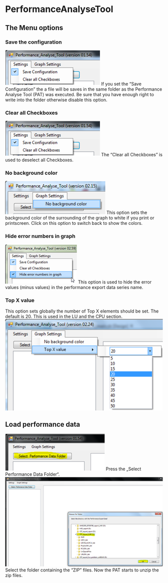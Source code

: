 # PerformanceAnalyseTool
## The Menu options
### Save the configuration
![SaveConfiguration](https://raw.githubusercontent.com/pascalhubacher/PerformanceAnalyseTool/main/pictures/SaveConfiguration.png)
If you set the “Save Configuration” the a file will be saves in the same folder as the Performance Analyse Tool (PAT) was executed. Be sure that you have enough right to write into the folder otherwise disable this option.

### Clear all Checkboxes
![ClearAllCheckboxes](https://raw.githubusercontent.com/pascalhubacher/PerformanceAnalyseTool/main/pictures/SaveConfiguration.png)
The “Clear all Checkboxes” is used to deselect all Checkboxes.

### No background color
![NoBackgroundColor](https://github.com/pascalhubacher/PerformanceAnalyseTool/blob/main/pictures/NoBackgroundColor.png)
This option sets the background color of the surrounding of the graph to white if you print or printscreen. Click on this option to switch back to show the colors.

### Hide error numbers in graph
![HideErrorNumbersInGraph](https://github.com/pascalhubacher/PerformanceAnalyseTool/blob/main/pictures/HideErrorNumbersInGraph.PNG)
This option is used to hide the error values (minus values) in the performance export data series name.

### Top X value
This option sets globally the number of Top X elements should be set. The default is 20. This is used in the LU and the CPU section.
![TopXValue](https://github.com/pascalhubacher/PerformanceAnalyseTool/blob/main/pictures/TopXValue.PNG)

## Load performance data
![SelectLoadPerformanceDataFolder](https://github.com/pascalhubacher/PerformanceAnalyseTool/blob/main/pictures/SelectLoadPerformanceDataFolder.PNG)
Press the „Select Performance Data Folder“.
![BrowseFolder](https://github.com/pascalhubacher/PerformanceAnalyseTool/blob/main/pictures/BrowseFolder.PNG)
Select the folder containing the “ZIP” files.
Now the PAT starts to unzip the zip files.

